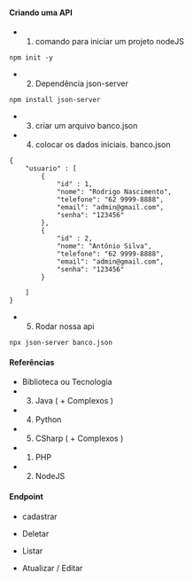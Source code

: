 #### Criando uma API

* 1. comando para iniciar um projeto nodeJS <br>
```
npm init -y
```

* 2. Dependência json-server <br />
```
npm install json-server
```

* 3. criar um arquivo banco.json <br />

* 4. colocar os dados iniciais. banco.json <br />
```
{
    "usuario" : [
        { 
            "id" : 1,
            "nome": "Rodrigo Nascimento",
            "telefone": "62 9999-8888",
            "email": "admin@gmail.com",
            "senha": "123456"
        },
        { 
            "id" : 2,
            "nome": "Antônio Silva",
            "telefone": "62 9999-8888",
            "email": "admin@gmail.com",
            "senha": "123456"
        }

    ]
}
```

* 5. Rodar nossa api <br>
```
npx json-server banco.json
```

#### Referências
* Biblioteca ou Tecnologia
* 3. Java ( + Complexos )
* 4. Python
* 5. CSharp ( + Complexos )
* 1. PHP
* 2. NodeJS

#### Endpoint

* cadastrar

* Deletar

* Listar

* Atualizar / Editar